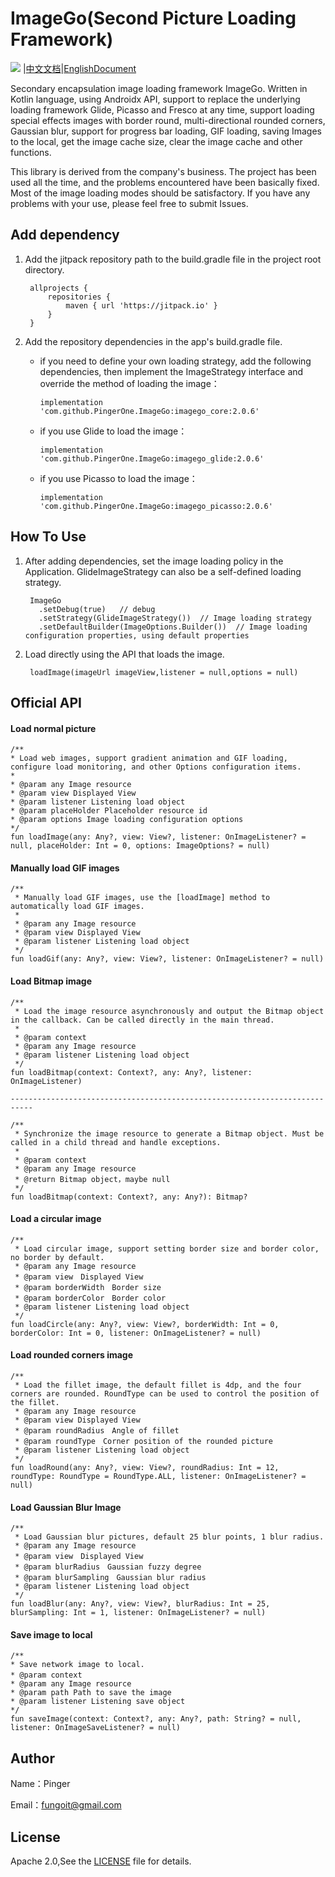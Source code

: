 
# ImageGo(Second Picture Loading Framework)
[![](https://www.jitpack.io/v/PingerOne/ImageGo.svg)](https://www.jitpack.io/#PingerOne/ImageGo) |[中文文档](https://github.com/PingerOne/ImageGo/blob/master/README_ZH.md)|[EnglishDocument](https://github.com/PingerOne/ImageGo/blob/master/README.md)

Secondary encapsulation image loading framework ImageGo. Written in Kotlin language, using Androidx API, support to replace the underlying loading framework Glide, Picasso and Fresco at any time, support loading special effects images with border round, multi-directional rounded corners, Gaussian blur, support for progress bar loading, GIF loading, saving Images to the local, get the image cache size, clear the image cache and other functions.

This library is derived from the company's business. The project has been used all the time, and the problems encountered have been basically fixed. Most of the image loading modes should be satisfactory. If you have any problems with your use, please feel free to submit Issues.

## Add dependency

1. Add the jitpack repository path to the build.gradle file in the project root directory.

        allprojects {
            repositories {
                maven { url 'https://jitpack.io' }
            }
        }

2. Add the repository dependencies in the app's build.gradle file.

    * if you need to define your own loading strategy, add the following dependencies, then implement the ImageStrategy interface and override the method of loading the image：

          implementation 'com.github.PingerOne.ImageGo:imagego_core:2.0.6'

    * if you use Glide to load the image：

          implementation 'com.github.PingerOne.ImageGo:imagego_glide:2.0.6'

    * if you use Picasso to load the image：

          implementation 'com.github.PingerOne.ImageGo:imagego_picasso:2.0.6'


## How To Use
1. After adding dependencies, set the image loading policy in the Application. GlideImageStrategy can also be a self-defined loading strategy.

        ImageGo
          .setDebug(true)   // debug
          .setStrategy(GlideImageStrategy())  // Image loading strategy
          .setDefaultBuilder(ImageOptions.Builder())  // Image loading configuration properties, using default properties

2. Load directly using the API that loads the image.

        loadImage(imageUrl imageView,listener = null,options = null)


## Official API

#### Load normal picture

    /**
    * Load web images, support gradient animation and GIF loading, configure load monitoring, and other Options configuration items.
    *
    * @param any Image resource
    * @param view Displayed View
    * @param listener Listening load object
    * @param placeHolder Placeholder resource id
    * @param options Image loading configuration options
    */
    fun loadImage(any: Any?, view: View?, listener: OnImageListener? = null, placeHolder: Int = 0, options: ImageOptions? = null)


#### Manually load GIF images


    /**
     * Manually load GIF images, use the [loadImage] method to automatically load GIF images.
     *
     * @param any Image resource
     * @param view Displayed View
     * @param listener Listening load object
     */
    fun loadGif(any: Any?, view: View?, listener: OnImageListener? = null)


#### Load Bitmap image


    /**
     * Load the image resource asynchronously and output the Bitmap object in the callback. Can be called directly in the main thread.
     *
     * @param context
     * @param any Image resource
     * @param listener Listening load object
     */
    fun loadBitmap(context: Context?, any: Any?, listener: OnImageListener)

    ---------------------------------------------------------------------------

    /**
     * Synchronize the image resource to generate a Bitmap object. Must be called in a child thread and handle exceptions.
     *
     * @param context
     * @param any Image resource
     * @return Bitmap object，maybe null
     */
    fun loadBitmap(context: Context?, any: Any?): Bitmap?


#### Load a circular image

    /**
     * Load circular image, support setting border size and border color, no border by default.
     * @param any Image resource
     * @param view　Displayed View
     * @param borderWidth　Border size
     * @param borderColor　Border color
     * @param listener Listening load object
     */
    fun loadCircle(any: Any?, view: View?, borderWidth: Int = 0, borderColor: Int = 0, listener: OnImageListener? = null)


#### Load rounded corners image

    /**
     * Load the fillet image, the default fillet is 4dp, and the four corners are rounded. RoundType can be used to control the position of the fillet.
     * @param any Image resource
     * @param view Displayed View
     * @param roundRadius　Angle of fillet
     * @param roundType　Corner position of the rounded picture
     * @param listener Listening load object
     */
    fun loadRound(any: Any?, view: View?, roundRadius: Int = 12, roundType: RoundType = RoundType.ALL, listener: OnImageListener? = null)


#### Load Gaussian Blur Image

    /**
     * Load Gaussian blur pictures, default 25 blur points, 1 blur radius.
     * @param any Image resource
     * @param view　Displayed View
     * @param blurRadius　Gaussian fuzzy degree
     * @param blurSampling　Gaussian blur radius
     * @param listener Listening load object
     */
    fun loadBlur(any: Any?, view: View?, blurRadius: Int = 25, blurSampling: Int = 1, listener: OnImageListener? = null)


#### Save image to local

    /**
    * Save network image to local.
    * @param context　
    * @param any Image resource
    * @param path Path to save the image
    * @param listener Listening save object
    */
    fun saveImage(context: Context?, any: Any?, path: String? = null, listener: OnImageSaveListener? = null)




## Author
Name：Pinger

Email：fungoit@gmail.com

## License
Apache 2.0,See the [LICENSE](https://github.com/PingerOne/ImageGo/blob/master/LICENSE) file for details.
